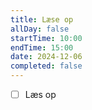 ```yaml
---
title: Læse op
allDay: false
startTime: 10:00
endTime: 15:00
date: 2024-12-06
completed: false
---
```

- [ ] Læs op